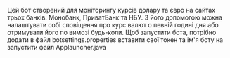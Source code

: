 Цей бот  створений для моніторингу курсів долару та євро на сайтах трьох банків: Монобанк, ПриватБанк та НБУ. З його допомогою можна налаштувати собі сповіщення про курс валют о певній годині дня або отримувати його по вимозі будь-коли. Щоб запустити бота, потрібно додати в файл botsettings.properties вставити свої токен та ім'я боту на запустити файл Applauncher.java

